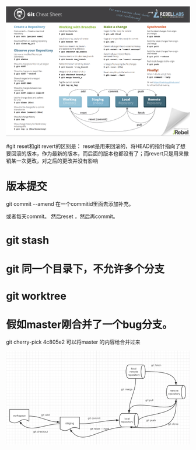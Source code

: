 ![git](images/git/git.png)

#git reset和git revert的区别是：
reset是用来回滚的，将HEAD的指针指向了想要回滚的版本，作为最新的版本，而后面的版本也都没有了；而revert只是用来撤销某一次更改，对之后的更改并没有影响

# 版本提交
git commit --amend  在一个commitid里面去添加补充。

或者每天commit。  然后reset ，然后再commit。

# git stash

# git 同一个目录下，不允许多个分支

# git worktree

# 假如master刚合并了一个bug分支。
git cherry-pick 4c805e2 可以将master 的内容给合并过来

![](images/git/git1.png)